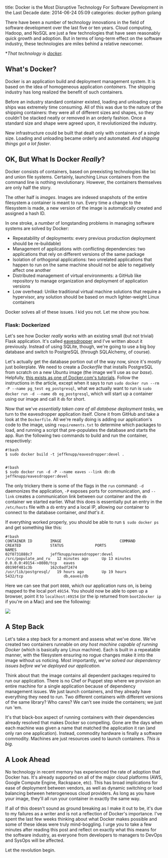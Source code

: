title: Docker is the Most Disruptive Technology For Software Development in the Last Decade
date: 2014-06-24 05:09
categories: docker python golang

There have been a number of technology innovations in the field of
software development over the last five or ten years. Cloud computing, Hadoop,
and NoSQL are just a few technologies that have seen reasonably quick growth and
adoption. But in terms of long-term effect on the software industry, these
technologies are miles behind a relative newcomer.

**That technology is *[docker](http://www.docker.com).**
<!--more-->
## What's Docker?

Docker is an application build and deployment management system. It is based on
the idea of homogeneous application *containers*. The shipping industry has long realized the
benefit of such containers.

Before an industry standard container existed, loading and unloading 
cargo ships was extremely time consuming. All of this was due to the nature of 
the shipping containers: they were all of different sizes and shapes, so 
they couldn't be stacked neatly or removed in an orderly fashion. Once a 
standard size and shape were agreed upon, it revolutionized the industry.

New infrastructure could be built that dealt only with containers of a single size. Loading and unloading became orderly and
automated. *And shipping things got a lot faster*.

## OK, But What Is Docker *Really*?

Docker consists of containers, based on preexisting technologies like lxc and
union file systems. Certainly, launching Linux containers from the command line
is nothing revolutionary. However, the containers themselves are only half the
story.

The other half is *images*. Images are indexed snapshots of the entire 
filesystem a container is meant to run. Every time a change to the filesystem
is made, a new version of the image is automatically created and assigned a hash ID.

In one stroke, a *number* of longstanding problems in managing software systems are
solved by Docker:

* Repeatability of deployments: every previous production deployment should be
    re-buildable)
* Management of applications with conflicting dependencies: two applications
    that rely on different versions of the same package
* Isolation of orthogonal applications: two unrelated applications that happen
    to run on the same machine should not be able to negatively affect one
    another
* Distributed management of virtual environments: a GitHub like repository
    to manage organization and deployment of application versions
* Low overhead: Unlike traditional virtual machine solutions that require a
    hypervisor, any solution should be based on much lighter-weight Linux
    containers

Docker solves all of these issues. I kid you not. Let me show you how.

### Flask: Dockerized

Let's see how Docker *really* works with an existing small (but not trivial)
Flask application. It's called
[eavesdropper](http://www.github.com/jeffknupp/eavesdropper) and I've written
about it previously. Instead of using SQLite, though, we're going to use a big
boy database and switch to PostgreSQL (through SQLAlchemy, of course).

Let's actually get the database portion out of the way now, since it's mostly
just boilerplate. We need to create a *Dockerfile* that installs PostgreSQL from
scratch on a new Ubuntu image (the image we'll use as our *base*). Helpfully,
[this exists as one of Docker.com's tutorials](https://docs.docker.com/examples/postgresql_service/). 
Follow the instructions in the article, except when it says to run `sudo docker run --rm -P --name pg_test eg_postgresql`,
what we actually want to run is `sudo docker run -d --name db eg_postgresql`,
which will start up a container using our image and call it `db` for short.

Now that we've *essentially taken care of all database deployment tasks*, we
turn to the eavesdropper application itself. Clone it from GitHub and take a
look at the `Dockerfile`. All we're really doing is adding our application's code
to the image, using `requirements.txt` to determine which packages to load, and
running a script that pre-populates the database and starts the app. Run the
following two commands to build and run the container, respectively:

    #!bash
    $ sudo docker build -t jeffknupp/eavesdropper:devel .


    #!bash
    $ sudo docker run -d -P --name eaves --link db:db jeffknupp/eavesdropper:devel

The only trickery there is some of the flags in the `run` command: `-d`
daemonizes the application, `-P` exposes ports for communication, and `--link`
creates a communication link between our container and the `db` container we
started earlier. What this does is essentially put an entry in the `/etc/hosts`
file with a `db` entry and a local IP, allowing our container to connect to the
database container, *and that's it*.

If everything worked properly, you should be able to run `$ sudo docker ps` and
get something like this:

    #!bash
    CONTAINER ID        IMAGE                          COMMAND                CREATED             STATUS              PORTS                     NAMES
    02f0731888c7        jeffknupp/eavesdropper:devel   /src/populate_and_ru   12 minutes ago      Up 13 minutes       0.0.0.0:49154->8080/tcp   eaves
    d0190f481c3b        162c0adf2474                   /usr/lib/postgresql/   19 hours ago        Up 19 hours         5432/tcp                  db,eaves/db

Here we can see that port `8080`, which our application runs on, is being mapped
to the local port `49154`. You should now be able to open up a browser, point it
to `localhost:49154` (or the ip returned from `boot2docker ip` if you're on a Mac)
and see the following:

<img src="/images/eaves.png">

## A Step Back

Let's take a step back for a moment and assess what we've done. We've created
two containers runnable on *any host machine capable of running Docker* (which
is basically any Linux machine). Each is built in a repeatable manner, with the
filesystem ensuring no rogue changes make it into the image without us
noticing. Most importantly, *we've solved our dependency issues before we've
deployed our application.*

Think about that: the image contains all dependent packages required to run our
application. There is no Chef or Puppet step where we provision an entire
machine for a single application because of dependency management issues. We just
launch containers, and they already have everything they need to run. Two
different containers with different versions of the same library? Who cares? We
can't see inside the containers; we just run 'em.

It's that black-box aspect of running containers with their dependencies already
resolved that makes Docker so compelling. Gone are the days when each machine
was given a name that matched the application it ran (and only ran one
application). Instead, commodity hardware is finally a software commodity.
Machines are just resources used to launch containers. *This is big.*

## A Look Ahead

No technology in recent memory has experienced the rate of adoption that Docker
has. It's already supported on all of the major cloud platforms (AWS, Google
Compute Engine, Rackspace, etc). This has broad implications for ease of
deployment between vendors, as well as dynamic switching or load balancing
between heterogeneous cloud providers. As long as you have your image, they'll
all run your container in exactly the same way.

If all of this doesn't sound as ground breaking as I make it out to be, it's due
to my failures as a writer and is not a reflection of Docker's importance. I've
spent the last few weeks thinking about what Docker makes possible and some of
these ideas were truly mind-boggling. I urge you to take a few minutes after
reading this post and reflect on exactly what this means for the software
industry, as everyone from developers to managers to DevOps and SysOps will be
affected.

Let the revolution begin.
